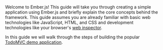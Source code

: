 Welcome to Ember.js! This guide will take you through creating a simple application using Ember.js and briefly explain the core concepts behind the framework. This guide assumes you are already familiar with basic web technologies like JavaScript, HTML, and CSS and development technologies like your browser's [web inspector](https://developers.google.com/chrome-developer-tools/).

In this guide we will walk through the steps of building the popular [TodoMVC demo application](http://todomvc.com).